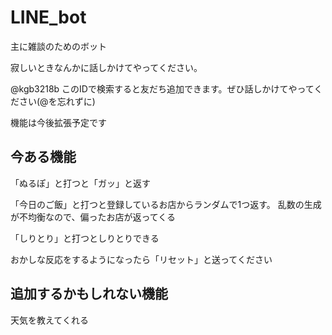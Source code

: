 # LINE_bot

主に雑談のためのボット

寂しいときなんかに話しかけてやってください。

@kgb3218b このIDで検索すると友だち追加できます。ぜひ話しかけてやってください(@を忘れずに)

機能は今後拡張予定です

## 今ある機能

「ぬるぽ」と打つと「ガッ」と返す

「今日のご飯」と打つと登録しているお店からランダムで1つ返す。
乱数の生成が不均衡なので、偏ったお店が返ってくる

「しりとり」と打つとしりとりできる

おかしな反応をするようになったら「リセット」と送ってください

## 追加するかもしれない機能

天気を教えてくれる
